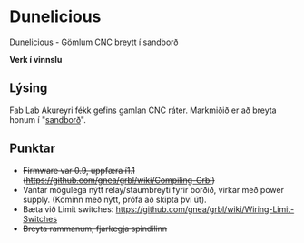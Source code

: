 # Dunelicious
Dunelicious - Gömlum CNC breytt í sandborð

**Verk í vinnslu**

## Lýsing

Fab Lab Akureyri fékk gefins gamlan CNC ráter. Markmiðið er að breyta honum í "[sandborð](https://www.youtube.com/watch?v=D8uCUroAHD4)".

## Punktar

- ~~Firmware var 0.9, uppfæra í1.1 (https://github.com/gnea/grbl/wiki/Compiling-Grbl)~~
- Vantar mögulega nýtt relay/staumbreyti fyrir borðið, virkar með power supply. (Kominn með nýtt, prófa að skipta því út).
- Bæta við Limit switches: https://github.com/gnea/grbl/wiki/Wiring-Limit-Switches
- ~~Breyta rammanum, fjarlægja spindilinn~~
